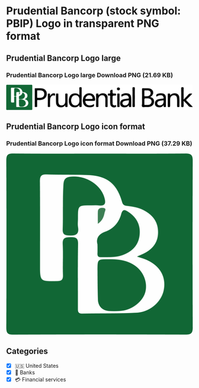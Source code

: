 # Prudential Bancorp (stock symbol: PBIP) Logo in transparent PNG format

## Prudential Bancorp Logo large

### Prudential Bancorp Logo large Download PNG (21.69 KB)

![Prudential Bancorp Logo large Download PNG (21.69 KB)](/img/orig/PBIP_BIG-9b0f08d7.png)

## Prudential Bancorp Logo icon format

### Prudential Bancorp Logo icon format Download PNG (37.29 KB)

![Prudential Bancorp Logo icon format Download PNG (37.29 KB)](/img/orig/PBIP-d4fc324c.png)



## Categories
- [x] 🇺🇸 United States
- [x] 🏦 Banks
- [x] 💳 Financial services
